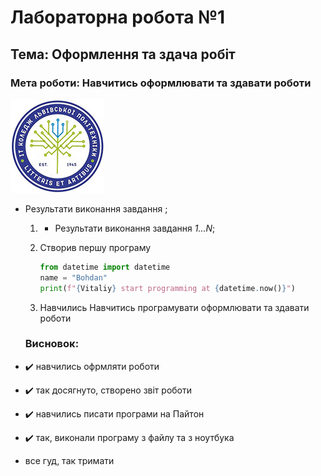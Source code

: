 # Лабораторна робота №1
## Тема: Оформлення та здача робіт
### Мета роботи: Навчитись оформлювати та здавати роботи
![alt text](https://github.com/BobasB/it_college/raw/main/reports/pictures/logo-lit.jpg)
- Результати виконання завдання ;
    1. - Результати виконання завдання *1...N*;
    2. Створив першу програму

        ```python
        from datetime import datetime
        name = "Bohdan"
        print(f"{Vitaliy} start programming at {datetime.now()}")  
        ```
    4. Навчились Навчитись програмувати оформлювати та здавати роботи
    ### Висновок: 

- :heavy_check_mark: навчились офрмляти роботи

- :heavy_check_mark: так досягнуто, створено звіт роботи

- :heavy_check_mark: навчились  писати програми на Пайтон

- :heavy_check_mark: так, виконали програму з файлу та з ноутбука

- все гуд, так тримати

